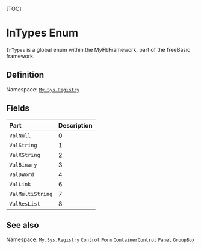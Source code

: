 [TOC]
# InTypes Enum
`InTypes` is a global enum within the MyFbFramework, part of the freeBasic framework.

## Definition
Namespace: [`My.Sys.Registry`](My.Sys.Registry.md)
## Fields
|Part|Description|
| :------------ | :------------ |
|`ValNull`|0||
|`ValString`|1||
|`ValXString`|2||
|`ValBinary`|3||
|`ValDWord`|4||
|`ValLink`|6||
|`ValMultiString`|7||
|`ValResList`|8||
## See also
Namespace: [`My.Sys.Registry`](My.Sys.Registry.md)
[`Control`](Control.md)
[`Form`](Form.md)
[`ContainerControl`](ContainerControl.md)
[`Panel`](Panel.md)
[`GroupBox`](GroupBox.md)

